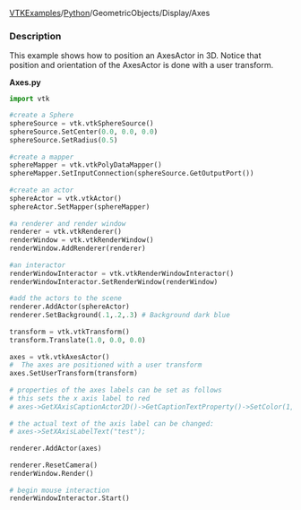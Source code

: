 [VTKExamples](Home)/[Python](Python)/GeometricObjects/Display/Axes

### Description
This example shows how to position an AxesActor in 3D. Notice that position and orientation of the AxesActor is done with a user transform.

**Axes.py**
```python
import vtk

#create a Sphere
sphereSource = vtk.vtkSphereSource()
sphereSource.SetCenter(0.0, 0.0, 0.0)
sphereSource.SetRadius(0.5)
 
#create a mapper
sphereMapper = vtk.vtkPolyDataMapper()
sphereMapper.SetInputConnection(sphereSource.GetOutputPort())
 
#create an actor
sphereActor = vtk.vtkActor()
sphereActor.SetMapper(sphereMapper)
 
#a renderer and render window
renderer = vtk.vtkRenderer()
renderWindow = vtk.vtkRenderWindow()
renderWindow.AddRenderer(renderer)
 
#an interactor
renderWindowInteractor = vtk.vtkRenderWindowInteractor() 
renderWindowInteractor.SetRenderWindow(renderWindow)
 
#add the actors to the scene
renderer.AddActor(sphereActor)
renderer.SetBackground(.1,.2,.3) # Background dark blue
 
transform = vtk.vtkTransform()
transform.Translate(1.0, 0.0, 0.0)
 
axes = vtk.vtkAxesActor()
#  The axes are positioned with a user transform
axes.SetUserTransform(transform)
 
# properties of the axes labels can be set as follows
# this sets the x axis label to red
# axes->GetXAxisCaptionActor2D()->GetCaptionTextProperty()->SetColor(1,0,0);
 
# the actual text of the axis label can be changed:
# axes->SetXAxisLabelText("test");
 
renderer.AddActor(axes)
 
renderer.ResetCamera()
renderWindow.Render()
 
# begin mouse interaction
renderWindowInteractor.Start()
```
